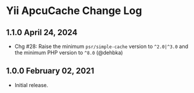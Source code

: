 # Yii ApcuCache Change Log


## 1.1.0 April 24, 2024

- Chg #28: Raise the minimum `psr/simple-cache` version to `^2.0|^3.0` and the minimum PHP version to `^8.0` (@dehbka)

## 1.0.0 February 02, 2021

- Initial release.
